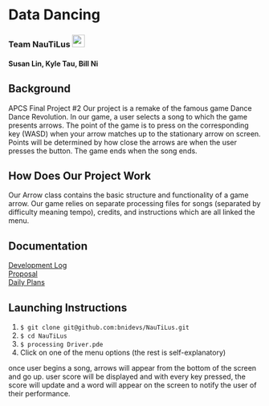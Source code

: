 # Data Dancing
### Team NauTiLus <img src="https://allabouttheatre.org/wp-content/uploads/2018/03/Yellow-Submarine.png" height="25"> 
#### Susan Lin, Kyle Tau, Bill Ni

## Background
APCS Final Project #2
Our project is a remake of the famous game Dance Dance Revolution. In our game, a user selects a song to which the game presents arrows. The point of the game is to press on the corresponding key (WASD) when your arrow matches up to the stationary arrow on screen. Points will be determined by how close the arrows are when the user presses the button. The game ends when the song ends.

## How Does Our Project Work
Our Arrow class contains the basic structure and functionality of a game arrow.
Our game relies on separate processing files for songs (separated by difficulty meaning tempo), credits, and instructions which are all linked the menu. 

## Documentation
<a href="https://github.com/bnidevs/NauTiLus/blob/master/docs/devlog.txt">Development Log</a> <br>
<a href="https://github.com/bnidevs/NauTiLus/blob/master/docs/proposal.pdf">Proposal</a> <br>
<a href="https://github.com/bnidevs/NauTiLus/tree/master/docs/plan">Daily Plans</a> <br>

## Launching Instructions
1. ```$ git clone git@github.com:bnidevs/NauTiLus.git```
2. ```$ cd NauTiLus```
3. ```$ processing Driver.pde```
4. Click on one of the menu options (the rest is self-explanatory)

once user begins a song, arrows will appear from the bottom of the screen and go up. user score will be displayed and with every key pressed, the score will update and a word will appear on the screen to notify the user of their performance.

